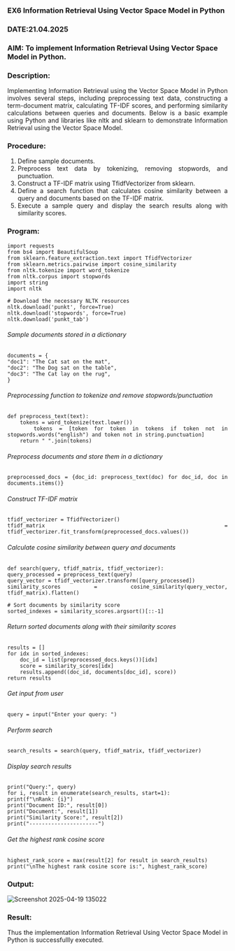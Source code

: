 ### EX6 Information Retrieval Using Vector Space Model in Python
### DATE:21.04.2025 
### AIM: To implement Information Retrieval Using Vector Space Model in Python.
### Description: 
<div align = "justify">
Implementing Information Retrieval using the Vector Space Model in Python involves several steps, including preprocessing text data, constructing a term-document matrix, 
calculating TF-IDF scores, and performing similarity calculations between queries and documents. Below is a basic example using Python and libraries like nltk and 
sklearn to demonstrate Information Retrieval using the Vector Space Model.

### Procedure:
1. Define sample documents.
2. Preprocess text data by tokenizing, removing stopwords, and punctuation.
3. Construct a TF-IDF matrix using TfidfVectorizer from sklearn.
4. Define a search function that calculates cosine similarity between a query and documents based on the TF-IDF matrix.
5. Execute a sample query and display the search results along with similarity scores.

### Program:

    import requests
    from bs4 import BeautifulSoup
    from sklearn.feature_extraction.text import TfidfVectorizer
    from sklearn.metrics.pairwise import cosine_similarity
    from nltk.tokenize import word_tokenize
    from nltk.corpus import stopwords
    import string
    import nltk

    # Download the necessary NLTK resources
    nltk.download('punkt', force=True)
    nltk.download('stopwords', force=True)
    nltk.download('punkt_tab')

###### Sample documents stored in a dictionary
    documents = {
    "doc1": "The Cat sat on the mat",
    "doc2": "The Dog sat on the table",
    "doc3": "The Cat lay on the rug",
    }
###### Preprocessing function to tokenize and remove stopwords/punctuation
    def preprocess_text(text):
        tokens = word_tokenize(text.lower())
        tokens = [token for token in tokens if token not in stopwords.words("english") and token not in string.punctuation]
        return " ".join(tokens)

###### Preprocess documents and store them in a dictionary
    preprocessed_docs = {doc_id: preprocess_text(doc) for doc_id, doc in documents.items()}

###### Construct TF-IDF matrix
    tfidf_vectorizer = TfidfVectorizer()
    tfidf_matrix = tfidf_vectorizer.fit_transform(preprocessed_docs.values())

###### Calculate cosine similarity between query and documents
    def search(query, tfidf_matrix, tfidf_vectorizer):
    query_processed = preprocess_text(query)
    query_vector = tfidf_vectorizer.transform([query_processed])
    similarity_scores = cosine_similarity(query_vector, tfidf_matrix).flatten()
    
    # Sort documents by similarity score
    sorted_indexes = similarity_scores.argsort()[::-1]

###### Return sorted documents along with their similarity scores
    results = []
    for idx in sorted_indexes:
        doc_id = list(preprocessed_docs.keys())[idx]
        score = similarity_scores[idx]
        results.append((doc_id, documents[doc_id], score))
    return results
###### Get input from user
    query = input("Enter your query: ")

###### Perform search
    search_results = search(query, tfidf_matrix, tfidf_vectorizer)

###### Display search results
    print("Query:", query)
    for i, result in enumerate(search_results, start=1):
    print(f"\nRank: {i}")
    print("Document ID:", result[0])
    print("Document:", result[1])
    print("Similarity Score:", result[2])
    print("----------------------")

###### Get the highest rank cosine score
    highest_rank_score = max(result[2] for result in search_results)
    print("\nThe highest rank cosine score is:", highest_rank_score)

### Output:
![Screenshot 2025-04-19 135022](https://github.com/user-attachments/assets/2d0ca198-769c-4434-8014-63f97d3c3626)


### Result:
Thus the implementation Information Retrieval Using Vector Space Model in Python is successfullly executed.
